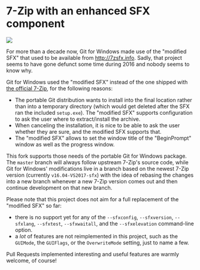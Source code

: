 # 7-Zip with an enhanced SFX component

![](http://www.7-zip.org/7ziplogo.png)

For more than a decade now, Git for Windows made use of the "modified SFX" that used to be available from http://7zsfx.info. Sadly, that project seems to have gone defunct some time during 2016 and nobody seems to know why.

Git for Windows used the "modified SFX" instead of the one shipped with [the official 7-Zip](http://7-zip.org/), for the following reasons:

* The portable Git distribution wants to install into the final location rather than into a temporary directory (which would get deleted after the SFX ran the included `setup.exe`). The "modified SFX" supports configuration to ask the user where to extract/install the archive.
* When canceling the installation, it is nice to be able to ask the user whether they are sure, and the modified SFX supports that.
* The "modified SFX" allows to set the window title of the "BeginPrompt" window as well as the progress window.

This fork supports those needs of the portable Git for Windows package. The `master` branch will always follow upstream 7-Zip's source code, while Git for Windows' modifications live in a branch based on the newest 7-Zip version (currently `v16.04-VS2017-sfx`) with the idea of rebasing the changes into a new branch whenever a new 7-Zip version comes out and then continue development on that new branch.

Please note that this project does not aim for a full replacement of the "modified SFX" so far:

* there is no support yet for any of the `--sfxconfig`, `--sfxversion`, `--sfxlang`, `--sfxtest`, `--sfxwaitall`, and the `--sfxelevation` command-line option.
* a *lot* of features are not reimplemented in this project, such as the `GUIMode`, the `GUIFlags`, or the `OverwriteMode` setting, just to name a few.

Pull Requests implemented interesting and useful features are warmly welcome, of course!

